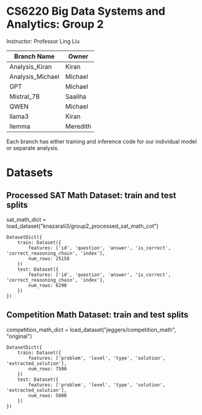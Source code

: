 # CS6220 Big Data Systems and Analytics: Group 2

Instructor: Professor Ling Liu

| Branch Name | Owner | 
|------------------|------------------|
| Analysis_Kiran  | Kiran  | 
| Analysis_Michael  | Michael | 
| GPT   | Michael    | 
| Mistral_7B   | Saaliha    | 
| QWEN   | Michael    | 
| llama3   | Kiran    | 
| llemma   | Meredith  | 

Each branch has either training and inference code for our individual model or separate analysis.

# Datasets
## Processed SAT Math Dataset: train and test splits
sat_math_dict = load_dataset("knazarali3/group2_processed_sat_math_cot")
```
DatasetDict({
    train: Dataset({
        features: ['id', 'question', 'answer', 'is_correct', 'correct_reasoning_chain', 'index'],
        num_rows: 25158
    })
    test: Dataset({
        features: ['id', 'question', 'answer', 'is_correct', 'correct_reasoning_chain', 'index'],
        num_rows: 6290
    })
})
```

## Competition Math Dataset: train and test splits
competition_math_dict = load_dataset("jeggers/competition_math", "original")
```
DatasetDict({
    train: Dataset({
        features: ['problem', 'level', 'type', 'solution', 'extracted_solution'],
        num_rows: 7500
    })
    test: Dataset({
        features: ['problem', 'level', 'type', 'solution', 'extracted_solution'],
        num_rows: 5000
    })
})
```
